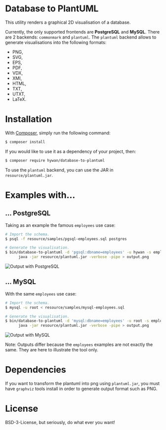# Database to PlantUML

This utility renders a graphical 2D visualisation of a database.

Currently, the only supported frontends are **PostgreSQL** and
**MySQL**. There are 2 backends: `commonmark` and `plantuml`. The
`plantuml` backend allows to generate visualisations into the
following formats:

  * PNG,
  * SVG,
  * EPS,
  * PDF,
  * VDX,
  * XMI,
  * HTML,
  * TXT,
  * UTXT,
  * LaTeX.

# Installation

With [Composer](https://getcomposer.org/), simply run the following command:

```sh
$ composer install
```

If you would like to use it as a dependency of your project, then:

```sh
$ composer require hywan/database-to-plantuml
```

To use the `plantuml` backend, you can use the JAR in `resource/plantuml.jar`.

# Examples with…

## … PostgreSQL

Taking as an example the famous `employees` use case:

```sh
# Import the schema.
$ psql -f resource/samples/pgsql-employees.sql postgres

# Generate the visualisation.
$ bin/database-to-plantuml -d 'pgsql:dbname=employees' -u hywan -s employees | \
      java -jar resource/plantuml.jar -verbose -pipe > output.png
```

![Output with PostgreSQL](https://cldup.com/UMsPg3WKh0.png)

## … MySQL

With the same `employees` use case:

```sh
# Import the schema.
$ mysql -u root < resource/samples/mysql-employees.sql

# Generate the visualisation.
$ bin/database-to-plantuml -d 'mysql:dbname=employees' -u root -s employees | \
      java -jar resource/plantuml.jar -verbose -pipe > output.png
```

![Output with MySQL](https://cldup.com/Cgn7bqdEz5.png)

Note: Outputs differ because the `employees` examples are not exactly
the same. They are here to illustrate the tool only.

# Dependencies

If you want to transform the plantuml into png using `plantuml.jar`, you must have `graphviz` tools install in order
to generate output format such as PNG.

# License

BSD-3-License, but seriously, do what ever you want!
